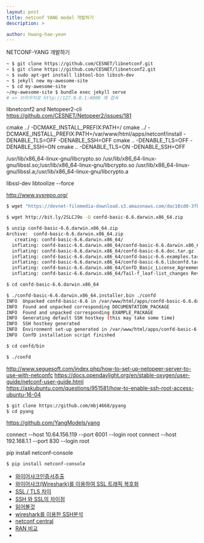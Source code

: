 ```yaml
---
layout: post
title: netconf YANG model 개발하기
description: >

author: hwang-hae-yeon
---
```


NETCONF-YANG 개발하기

```bash
~ $ git clone https://github.com/CESNET/libnetconf.git
~ $ git clone https://github.com/CESNET/libnetconf2.git
~ $ sudo apt-get install libtool-bin libssh-dev
~ $ jekyll new my-awesome-site
~ $ cd my-awesome-site
~/my-awesome-site $ bundle exec jekyll serve
# => 브라우저로 http://127.0.0.1:4000 에 접속
```
libnetconf2 and Netopeer2-cli
https://github.com/CESNET/Netopeer2/issues/181

cmake ../ -DCMAKE_INSTALL_PREFIX:PATH=/
cmake ../ -DCMAKE_INSTALL_PREFIX:PATH=/var/www/html/apps/netconf/install -DENABLE_TLS=OFF -DENABLE_SSH=OFF
cmake .. -DENABLE_TLS=OFF -DENABLE_SSH=ON
cmake .. -DENABLE_TLS=ON -DENABLE_SSH=OFF

/usr/lib/x86_64-linux-gnu/libcrypto.so 
 /usr/lib/x86_64-linux-gnu/libssl.so;/usr/lib/x86_64-linux-gnu/libcrypto.so 
 /usr/lib/x86_64-linux-gnu/libssl.a;/usr/lib/x86_64-linux-gnu/libcrypto.a

 libssl-dev
  libtoolize --force

  http://www.sysrepo.org/

```bash
$ wget "https://devnet-filemedia-download.s3.amazonaws.com/dac10cd0-3fbb-48c3-aa0b-3f2cc06882e9/confd-basic-6.6.darwin.x86_64.zip?X-Amz-Algorithm=AWS4-HMAC-SHA256&X-Amz-Credential=AKIAIJI4TRGQ63CTXJEQ%2F20190219%2Fus-east-1%2Fs3%2Faws4_request&X-Amz-Date=20190219T005519Z&X-Amz-Expires=900&X-Amz-SignedHeaders=host&X-Amz-Signature=3e1056759229187ed16bec4993e31032dbd1a7e2ccdc8d7f09a26eade5db7602" -O confd-basic-6.6.darwin.x86_64.zip
```

```bash
$ wget http://bit.ly/2SLCJ9o -O confd-basic-6.6.darwin.x86_64.zip

$ unzip confd-basic-6.6.darwin.x86_64.zip
Archive:  confd-basic-6.6.darwin.x86_64.zip
   creating: confd-basic-6.6.darwin.x86_64/
  inflating: confd-basic-6.6.darwin.x86_64/confd-basic-6.6.darwin.x86_64.installer.bin
  inflating: confd-basic-6.6.darwin.x86_64/confd-basic-6.6.doc.tar.gz
  inflating: confd-basic-6.6.darwin.x86_64/confd-basic-6.6.examples.tar.gz
  inflating: confd-basic-6.6.darwin.x86_64/confd-basic-6.6.libconfd.tar.gz
  inflating: confd-basic-6.6.darwin.x86_64/ConfD_Basic_License_Agreement_1.1.pdf
  inflating: confd-basic-6.6.darwin.x86_64/Tail-f_leaf-list_changes Rev B 2015-05-29.pdf

$ cd confd-basic-6.6.darwin.x86_64

$ ./confd-basic-6.6.darwin.x86_64.installer.bin ./confd
INFO  Unpacked confd-basic-6.6 in /var/www/html/apps/confd-basic-6.6.darwin.x86_64/./confd
INFO  Found and unpacked corresponding DOCUMENTATION_PACKAGE
INFO  Found and unpacked corresponding EXAMPLE_PACKAGE
INFO  Generating default SSH hostkey (this may take some time)
INFO  SSH hostkey generated
INFO  Environment set-up generated in /var/www/html/apps/confd-basic-6.6.darwin.x86_64/./confd/confdrc
INFO  ConfD installation script finished

$ cd confd/bin

$ ./confd

```

http://www.seguesoft.com/index.php/how-to-set-up-netopeer-server-to-use-with-netconfc
https://docs.opendaylight.org/en/stable-oxygen/user-guide/netconf-user-guide.html
https://askubuntu.com/questions/951581/how-to-enable-ssh-root-access-ubuntu-16-04

```bash
$ git clone https://github.com/mbj4668/pyang
$ cd pyang
```

https://github.com/YangModels/yang

connect --host 10.64.156.119 --port 6001 --login root
connect --host 192.168.1.1 --port 830 --login root

pip install netconf-console
```bash
$ pip install netconf-console
```


* [와이어샤크인증서추출](https://hiseon.me/2018/03/23/wireshark-extract-ssl-certificate/)
* [와이어샤크(Wireshark)를 이용하여 SSL 트래픽 복호화](https://hiseon.me/2018/01/30/decrypt-ssl-traffic/)
* [SSL / TLS 차이](http://boansecurity.blogspot.com/2017/01/network-ssl-tls.html)
* [SSH 와 SSL의 차이점](http://blog.naver.com/PostView.nhn?blogId=finsub&logNo=50038120013&parentCategoryNo=85&viewDate=&currentPage=1&listtype=0)
* [읽어볼것](https://osqa-ask.wireshark.org/questions/51389/which-version-of-wireshark-will-decrypt-an-ssh-session)
* [wireshark를 이용한 SSH분석](https://www.commandlinefu.com/commands/view/4373/analyze-traffic-remotely-over-ssh-w-wireshark)
* [netconf central](http://www.netconfcentral.org/)
* [RAN 비교](https://www.sdxcentral.com/articles/news/xran-open-vran-and-openran-whats-the-difference/2018/04/)
* 


